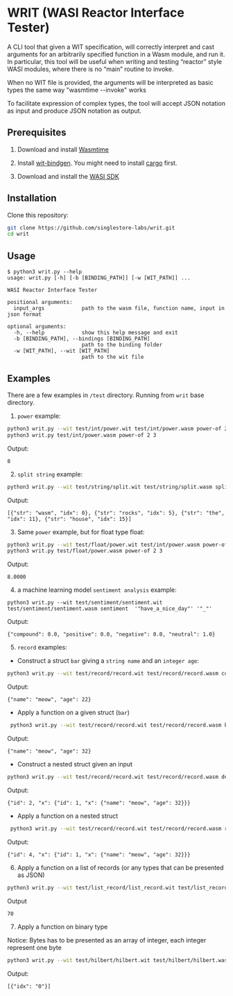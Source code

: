 # WRIT (WASI Reactor Interface Tester)

A CLI tool that given a WIT specification, will correctly interpret and cast arguments for an arbitrarily specified function in a Wasm module, and run it.  In particular, this tool will be useful when writing and testing “reactor” style WASI modules, where there is no “main” routine to invoke.

When no WIT file is provided, the arguments will be interpreted as basic types the same way "wasmtime --invoke" works

To facilitate expression of complex types, the tool will accept JSON notation as input and produce JSON notation as output.

## Prerequisites
1. Download and install [Wasmtime](https://wasmtime.dev/)


2. Install [wit-bindgen](https://github.com/bytecodealliance/wit-bindgen). You might need to install [cargo](https://doc.rust-lang.org/cargo/getting-started/installation.html) first.

3. Download and install the [WASI SDK](https://github.com/WebAssembly/wasi-sdk/releases/tag/wasi-sdk-14)

## Installation
Clone this repository:
```sh
git clone https://github.com/singlestore-labs/writ.git
cd writ
```

## Usage
```console
$ python3 writ.py --help
usage: writ.py [-h] [-b [BINDING_PATH]] [-w [WIT_PATH]] ...

WASI Reactor Interface Tester

positional arguments:
  input_args            path to the wasm file, function name, input in json format

optional arguments:
  -h, --help            show this help message and exit
  -b [BINDING_PATH], --bindings [BINDING_PATH]
                        path to the binding folder
  -w [WIT_PATH], --wit [WIT_PATH]
                        path to the wit file
```

## Examples 
There are a few examples in `/test` directory. Running from `writ` base directory.

1. `power` example: 
```sh
python3 writ.py --wit test/int/power.wit test/int/power.wasm power-of 2 3
python3 writ.py test/int/power.wasm power-of 2 3
```
Output:
```console
8
```

2. `split string` example:
```sh
python3 writ.py --wit test/string/split.wit test/string/split.wasm split-str '"wasm_rocks_the_house"' '"_"'
```
Output:
```console
[{"str": "wasm", "idx": 0}, {"str": "rocks", "idx": 5}, {"str": "the", "idx": 11}, {"str": "house", "idx": 15}]
```

3. Same `power` example, but for float type
float:
```sh
python3 writ.py --wit test/float/power.wit test/int/power.wasm power-of 2 3
python3 writ.py test/float/power.wasm power-of 2 3
```
Output:
```console
8.0000
```
4. a machine learning model `sentiment analysis` example:
```
python3 writ.py --wit test/sentiment/sentiment.wit  test/sentiment/sentiment.wasm sentiment  '"have_a_nice_day"' '"_"'
```
Output:
```console
{"compound": 0.0, "positive": 0.0, "negative": 0.0, "neutral": 1.0}
```

5. `record` examples:
* Construct a struct `bar` giving a `string name` and an `integer age`:
```sh
python3 writ.py --wit test/record/record.wit test/record/record.wasm construct-bar '"meow"' 22
```
Output:
```console
{"name": "meow", "age": 22}
```
* Apply a function on a given struct (`bar`)
```sh
 python3 writ.py --wit test/record/record.wit test/record/record.wasm bar '{"name": "meow", "age": 22}'
```
Output:
```console
{"name": "meow", "age": 32}
```

* Construct a nested struct given an input
```sh
python3 writ.py --wit test/record/record.wit test/record/record.wasm deeper-bar '{"name": "meow", "age": 22}'
```
Output:
```console
{"id": 2, "x": {"id": 1, "x": {"name": "meow", "age": 32}}}
```

* Apply a function on a nested struct
```sh
 python3 writ.py --wit test/record/record.wit test/record/record.wasm rev-deeper-bar '{"id": 2, "x": {"id": 1, "x": {"name": "meow", "age": 32}}}'
```
Output:
```console
{"id": 4, "x": {"id": 1, "x": {"name": "meow", "age": 32}}}
```

6. Apply a function on a list of records (or any types that can be presented as JSON)
```sh
python3 writ.py --wit test/list_record/list_record.wit test/list_record/list_record.wasm test-list-record '[{"name": "doggo", "age": 42}, {"name":"meow", "age":28}]'
```
Output
```console
70
```
7. Apply a function on binary type

Notice: Bytes has to be presented as an array of integer, each integer represent one byte
```sh
python3 writ.py --wit test/hilbert/hilbert.wit test/hilbert/hilbert.wasm hilbert-encode '{"vec": [19,2,20,56,6,2,25,19], "min-value": 1.0, "max-value": 3.0, "scale": 6.0}'
```
Output:
```console
[{"idx": "0"}]
```
